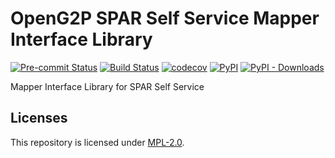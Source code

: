 # OpenG2P SPAR Self Service Mapper Interface Library
[![Pre-commit Status](https://github.com/OpenG2P/openg2p-spar-self-service/actions/workflows/pre-commit.yml/badge.svg?branch=develop)](https://github.com/OpenG2P/openg2p-spar-self-service/actions/workflows/pre-commit.yml?query=branch%3Adevelop)
[![Build Status](https://github.com/OpenG2P/openg2p-spar-self-service/actions/workflows/test.yml/badge.svg?branch=develop)](https://github.com/OpenG2P/openg2p-spar-self-service/actions/workflows/test.yml?query=branch%3Adevelop)
[![codecov](https://codecov.io/gh/OpenG2P/openg2p-spar-self-service/branch/develop/graph/badge.svg)](https://codecov.io/gh/OpenG2P/openg2p-spar-self-service)
[![PyPI](https://img.shields.io/pypi/v/openg2p-spar-self-service-mapper-interface-lib?label=pypi%20package)](https://pypi.org/project/openg2p-spar-self-service-mapper-interface-lib)
[![PyPI - Downloads](https://img.shields.io/pypi/dm/openg2p-spar-self-service-mapper-interface-lib)](https://pypi.org/project/openg2p-spar-self-service-mapper-interface-lib)

Mapper Interface Library for SPAR Self Service

## Licenses

This repository is licensed under [MPL-2.0](LICENSE).
